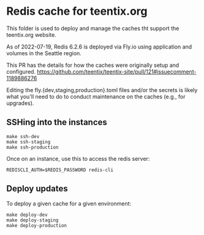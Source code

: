 # Redis cache for teentix.org

This folder is used to deploy and manage the caches tht support the teentix.org website.

As of 2022-07-19, Redis 6.2.6 is deployed via Fly.io using application and volumes in the Seattle region.

This PR has the details for how the caches were originally setup and configured. https://github.com/teentix/teentix-site/pull/121#issuecomment-1189886276

Editing the fly.{dev,staging,production}.toml files and/or the secrets is likely what you'll need to do to conduct maintenance on the caches (e.g., for upgrades).

## SSHing into the instances

```
make ssh-dev
make ssh-staging
make ssh-production
```

Once on an instance, use this to access the redis server:

```
REDISCLI_AUTH=$REDIS_PASSWORD redis-cli
```

## Deploy updates

To deploy a given cache for a given environment:

```
make deploy-dev
make deploy-staging
make deploy-production
```
